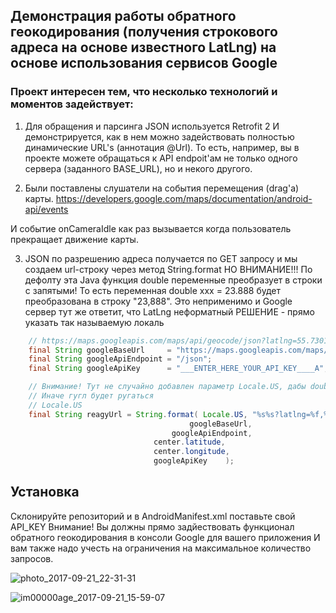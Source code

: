 ## Демонстрация работы обратного геокодирования (получения строкового адреса на основе известного LatLng) на основе использования сервисов Google

### Проект интересен тем, что несколько технологий и моментов задействует:



1) Для обращения и парсинга JSON используется Retrofit 2
И демонстрируется, как в нем можно задействовать полностью динамические URL's (аннотация @Url). То есть, например, вы в проекте можете обращаться к API endpoit'ам не только одного сервера (заданного BASE_URL), но и некого другого.



2) Были поставлены слушатели на события перемещения (drag'а) карты.
https://developers.google.com/maps/documentation/android-api/events

И событие onCameraIdle как раз вызывается когда пользователь прекращает движение карты.



3) JSON по разрешению адреса получается по GET запросу и мы создаем url-строку через метод String.format
НО ВНИМАНИЕ!!! По дефолту эта Java функция double переменные преобразует в строки с запятыми! То есть переменная double xxx = 23.888 будет преобразована в строку "23,888". Это неприменимо и Google сервер тут же ответит, что LatLng неформатный
РЕШЕНИЕ - прямо указать так называемую локаль

```java
    // https://maps.googleapis.com/maps/api/geocode/json?latlng=55.730114813065406,37.6121620461344&key=___PASTE_HERE_YOUR_GOOGLE_API_KEY____
    final String googleBaseUrl     = "https://maps.googleapis.com/maps/api/geocode";
    final String googleApiEndpoint = "/json";
    final String googleApiKey      = "___ENTER_HERE_YOUR_API_KEY____A";

    // Внимание! Тут не случайно добавлен параметр Locale.US, дабы double числа кодировались с точкой, а не запятой
    // Иначе гугл будет ругаться
    // Locale.US
    final String reagyUrl = String.format( Locale.US, "%s%s?latlng=%f,%f&key=%s",
                                        googleBaseUrl,
                    	        	googleApiEndpoint,
                    			center.latitude,
                    			center.longitude,
                    			googleApiKey    );

```

## Установка

Склонируйте репозиторий и в AndroidManifest.xml поставьте свой API_KEY
Внимание! Вы должны прямо задйествовать функционал обратного геокодирования в консоли Google для вашего приложения
И вам также надо учесть на ограничения на максимальное количество запросов.

![photo_2017-09-21_22-31-31](https://user-images.githubusercontent.com/19972649/30714943-631871ea-9f1d-11e7-9480-eea297b9ef04.jpg)

![im00000age_2017-09-21_15-59-07](https://user-images.githubusercontent.com/19972649/30715313-84cbc890-9f1e-11e7-8a33-8e5edd7d1d8f.png)
